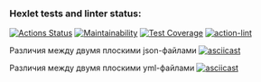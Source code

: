 ### Hexlet tests and linter status:
[![Actions Status](https://github.com/KatKaterina/frontend-project-lvl2/workflows/hexlet-check/badge.svg)](https://github.com/KatKaterina/frontend-project-lvl2/actions)
[![Maintainability](https://api.codeclimate.com/v1/badges/7af30ba7cb58eba2786f/maintainability)](https://codeclimate.com/github/KatKaterina/frontend-project-lvl2/maintainability)
[![Test Coverage](https://api.codeclimate.com/v1/badges/7af30ba7cb58eba2786f/test_coverage)](https://codeclimate.com/github/KatKaterina/frontend-project-lvl2/test_coverage)
[![action-lint](https://github.com/KatKaterina/frontend-project-lvl2/actions/workflows/action-lint.yml/badge.svg)](https://github.com/KatKaterina/frontend-project-lvl2/actions)

Различия между двумя плоскими json-файлами
[![asciicast](https://asciinema.org/a/pdDiDrVx19ZjmJz0xthXiZZOY.svg)](https://asciinema.org/a/pdDiDrVx19ZjmJz0xthXiZZOY)

Различия между двумя плоскими yml-файлами
[![asciicast](https://asciinema.org/a/jwg9262YfS3FWaimicNzHOukg.svg)](https://asciinema.org/a/jwg9262YfS3FWaimicNzHOukg)